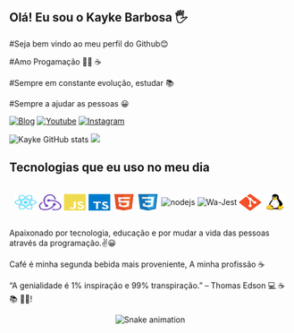 ## Olá! Eu sou o Kayke Barbosa  🖐️

#Seja bem  vindo ao meu perfil do Github😊

#Amo Progamação 👨‍💻 ☕

#Sempre em  constante evolução, estudar 📚

#Sempre a ajudar as pessoas 😀

[![Blog](https://img.shields.io/website?label=Kayke-t.i&style=for-the-badge&url=https://sujeitoprogramador.com/)](https://sujeitoprogramador.com)
[![Youtube](https://img.shields.io/badge/YouTube-FF0000?style=for-the-badge&logo=youtube&logoColor=white)](?)
[![Instagram](https://img.shields.io/badge/Instagram-E4405F?style=for-the-badge&logo=instagram&logoColor=white)](?)




![Kayke GitHub stats](https://github-readme-stats.vercel.app/api?username=kayke-ti&show_icons=true&theme=aura&count_private=true)
    <img height="150em" src="https://github-readme-stats.vercel.app/api/top-langs/?username=kayke-ti&theme=aura&hide_border=false&&layout=compact"/>
  </a>
</div>

## Tecnologias que eu uso no meu dia

<div align="center" valign="top"><br>
  <img align="center" alt="React" height="30" width="40" src="https://raw.githubusercontent.com/devicons/devicon/master/icons/react/react-original.svg">
  <img align="center" alt="Redux" height="30" width="40" src="https://raw.githubusercontent.com/devicons/devicon/master/icons/redux/redux-original.svg">
  <img align="center" alt="Js" height="30" width="40" src="https://raw.githubusercontent.com/devicons/devicon/master/icons/javascript/javascript-plain.svg">
  <img align="center" alt="Js" height="30" width="40" src="https://raw.githubusercontent.com/devicons/devicon/master/icons/typescript/typescript-plain.svg">
  <img align="center" alt="HTML" height="30" width="40" src="https://raw.githubusercontent.com/devicons/devicon/master/icons/html5/html5-original.svg">
  <img align="center" alt="CSS" height="30" width="40" src="https://raw.githubusercontent.com/devicons/devicon/master/icons/css3/css3-original.svg">
  <img align="center" alt="nodejs" height="30" width="40" src="https://cdn.worldvectorlogo.com/logos/nodejs-icon.svg">
  <img align="center" alt="Wa-Jest" height="30" width="40" src="https://cdn.jsdelivr.net/gh/devicons/devicon/icons/jest/jest-plain.svg">
  <img align="center" alt="git" height="30" width="40" src="https://raw.githubusercontent.com/devicons/devicon/master/icons/git/git-original.svg">
  <img align="center" alt="linux" height="30" width="40" src="https://raw.githubusercontent.com/devicons/devicon/master/icons/linux/linux-original.svg">
</div><br>

Apaixonado por tecnologia, educação e por mudar a vida das pessoas através da programação.✌😀

Café é minha segunda bebida mais proveniente, A minha profissão ☕

 “A genialidade é 1% inspiração e 99% transpiração.” – Thomas Edson  💻 ☕ 📚 👨‍💻!
 
 
<div align="center">
  
  ![Snake animation](https://github.com/danielbped/danielbped/blob/output/github-contribution-grid-snake.svg)
  
</div>

